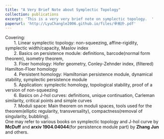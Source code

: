 ```yaml
---
title: "A Very Brief Note about Symplectic Topology"
collection: publications
excerpt: 'This is a very very brief note on symplectic topology.  '
paperurl: 'http://LyuChangle2006.github.io/files/辛拓扑.pdf'
---
```


Covering: <br>
  1. Linear symplectic topology: non-squeezing, affine-rigidity, symplectic width/capacity, Maslov index <br>
  2. Basics on persistence module: definitions, barcode(normal form theorem), isometry theorem, <br>
  3. Floer homology: Hofer geometry, Conley-Zehnder index, (filtered) Hamilton-Floer homology  <br>
  4. Persistent homology: Hamiltonian persistence module, dynamical stability, symplectic persistence module  <br>
  5. Application: symplectic homology, topological stability, proof of a version of non-squeezing <br>
  6. Basics on J-hol curves: definitions, unique continuation, Carleman similarity, critical points and simple curves <br>
  7. Moduli space: Main theorem on moduli spaces, tools used for the theorem(elliptic regularity, transversality), compactness(removal of singularity, bubbling).<br>
One may refer to various books on symplectic topology and J-hol curve by **McDuff** and **arxiv 1904.04044**(for persistence module part) by **Zhang Jun** and others.
